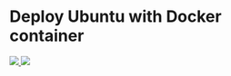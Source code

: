 # Deploy Ubuntu with Docker container

<a href="https://portal.azure.com/#create/Microsoft.Template/uri/https%3A%2F%2Fraw.githubusercontent.com%2Fneilpeterson%2Fnepeters-azure-templates%2Fmaster%2FUbuntu-Docker%2FDockerOnUbuntuServer.json" target="_blank">
    <img src="http://azuredeploy.net/deploybutton.png"/>
</a>
<a href="http://armviz.io/#/?load=https%3A%2F%2Fraw.githubusercontent.com%2Fneilpeterson%2Fnepeters-azure-templates%2Fmaster%2Fubuntu-docker%2FDockerOnUbuntuServer.json" target="_blank">
    <img src="http://armviz.io/visualizebutton.png"/>
</a>
